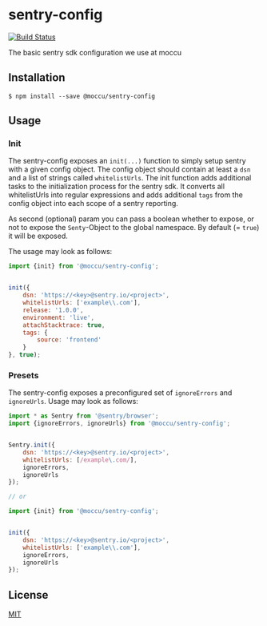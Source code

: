 # sentry-config

[![Build Status](https://travis-ci.org/moccu/sentry-config.svg?branch=master)](https://travis-ci.org/moccu/sentry-config)

The basic sentry sdk configuration we use at moccu

## Installation

```
$ npm install --save @moccu/sentry-config
```

## Usage

### Init

The sentry-config exposes an `init(...)` function to simply setup sentry with a
given config object. The config object should contain at least a `dsn`
and a list of strings called `whitelistUrls`. The init function adds additional
tasks to the initialization process for the sentry sdk. It converts all
whitelistUrls into regular expressions and adds additional `tags` from the
config object into each scope of a sentry reporting.

As second (optional) param you can pass a boolean whether to expose, or not
to expose the `Senty`-Object to the global namespace. By default (= `true`)
it  will be exposed.

The usage may look as follows:

```js
import {init} from '@moccu/sentry-config';


init({
	dsn: 'https://<key>@sentry.io/<project>',
	whitelistUrls: ['example\\.com'],
	release: '1.0.0',
	environment: 'live',
	attachStacktrace: true,
	tags: {
		source: 'frontend'
	}
}, true);
```

### Presets

The sentry-config exposes a preconfigured set of `ignoreErrors` and `ignoreUrls`.
Usage may look as follows:

```js
import * as Sentry from '@sentry/browser';
import {ignoreErrors, ignoreUrls} from '@moccu/sentry-config';


Sentry.init({
	dsn: 'https://<key>@sentry.io/<project>',
	whitelistUrls: [/example\.com/],
	ignoreErrors,
	ignoreUrls
});

// or

import {init} from '@moccu/sentry-config';


init({
	dsn: 'https://<key>@sentry.io/<project>',
	whitelistUrls: ['example\\.com'],
	ignoreErrors,
	ignoreUrls
});

```

## License

[MIT](./LICENSE)
